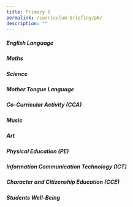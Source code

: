 ```yaml
---
title: Primary 6
permalink: /curriculum-briefing/p6/
description: ""
---
```

##### English Language


##### Maths


##### Science


##### Mother Tongue Language


##### Co-Curricular Activity (CCA)


##### Music


##### Art


##### Physical Education (PE)


##### Information Communication Technology (ICT)


##### Character and Citizenship Education (CCE)


##### Students Well-Being
